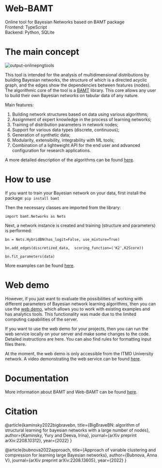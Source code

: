 # Web-BAMT
Online tool for Bayesian Networks based on BAMT package<br>
Frontend: TypeScript <br>
Backend: Python, SQLite <br>

# The main concept
![output-onlinepngtools](https://user-images.githubusercontent.com/6116991/190323306-8a7b5308-b7d8-453e-8532-fd855db3cb9d.png)

This tool is intended for the analysis of multidimensional distributions by building Bayesian networks, the structure of which is a directed acyclic graph, and the edges show the dependencies between features (nodes). The algorithmic core of the tool is a [BAMT](https://github.com/ITMO-NSS-team/BAMT) library. This core allows any user to build their own Bayesian networks on tabular data of any nature.

Main features:
1. Building network structures based on data using various algorithms;
2. Assignment of expert knowledge in the process of learning networks;
3. Training of distribution parameters in network nodes;
4. Support for various data types (discrete, continuous);
5. Generation of synthetic data;
6. Modularity, extensibility, integrability with ML tools;
7. Combination of a lightweight API for the end user and advanced configuration for research applications.

A more detailed description of the algorithms can be found [here](https://github.com/ITMO-NSS-team/Web-BAMT/wiki/About-BAMT-algorithms).

# How to use
If you want to train your Bayesian network on your data, first install the package: `pip install bamt`

Then the necessary classes are imported from the library:

```import bamt.Networks as Nets```

Next, a network instance is created and training (structure and parameters) is performed:


```bn = Nets.HybridBN(has_logit=False, use_mixture=True)```

```bn.add_edges(discretized_data,  scoring_function=('K2',K2Score))```

```bn.fit_parameters(data)```

More examples can be found [here](https://github.com/ITMO-NSS-team/BAMT/tree/master/tutorials).

# Web demo

However, if you just want to evaluate the possibilities of working with different parameters of Bayesian network learning algorithms, then you can use the  [web demo](http://bamt.aim.club/), which allows you to work with existing examples and has analytics tools. This functionality was made due to the limited computing capabilities of the server. 

If you want to use the web demo for your projects, then you can run the web service locally on your server and make some changes to the code. Detailed instructions are here. You can also find rules for formatting input files there.

At the moment, the web demo is only accessible from the ITMO University network. A video demonstrating the web service can be found [here](https://youtu.be/2w6dRHlzVzs).



# Documentation
More information about BAMT and Web-BAMT can be found [here](https://github.com/ITMO-NSS-team/Web-BAMT/wiki).

# Citation

@article{kaminsky2022bigbravebn,
  title={BigBraveBN: algorithm of structural learning for bayesian networks with a large number of nodes},
  author={Kaminsky, Yury and Deeva, Irina},
  journal={arXiv preprint arXiv:2208.10312},
  year={2022}
}

@article{bubnova2022approach,
  title={Approach of variable clustering and compression for learning large Bayesian networks},
  author={Bubnova, Anna V},
  journal={arXiv preprint arXiv:2208.13605},
  year={2022}
}




